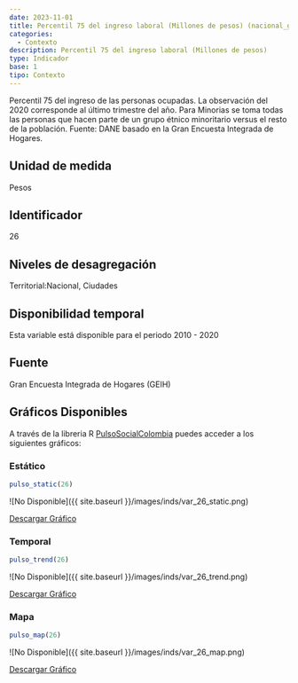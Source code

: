 ```yaml
---
date: 2023-11-01
title: Percentil 75 del ingreso laboral (Millones de pesos) (nacional_gen)
categories:
  - Contexto
description: Percentil 75 del ingreso laboral (Millones de pesos)
type: Indicador
base: 1
tipo: Contexto
--- 
```


Percentil 75 del ingreso de las personas ocupadas. La observación del 2020 corresponde al último trimestre del año. Para Minorias se toma todas las personas que hacen parte de un grupo étnico minoritario versus el resto de la población.
Fuente: DANE basado en la Gran Encuesta Integrada de Hogares.

## Unidad de medida
Pesos

## Identificador
26

## Niveles de desagregación
Territorial:Nacional, Ciudades

## Disponibilidad temporal
Esta variable está disponible para el periodo 2010 - 2020

## Fuente
Gran Encuesta Integrada de Hogares (GEIH)

## Gráficos Disponibles

A través de la libreria R [PulsoSocialColombia](https://github.com/pulsosocialcolombia/PulsoSocialColombia) puedes acceder a los siguientes gráficos:

### Estático

``` R
pulso_static(26)
```

![No Disponible]({{ site.baseurl }}/images/inds/var_26_static.png)

<a href='{{ site.baseurl }}/images/inds/var_26_static.png'>Descargar Gráfico</a>

### Temporal

``` R
pulso_trend(26)
```

![No Disponible]({{ site.baseurl }}/images/inds/var_26_trend.png)

<a href='{{ site.baseurl }}/images/inds/var_26_trend.png'>Descargar Gráfico</a>

### Mapa

``` R
pulso_map(26)
```

![No Disponible]({{ site.baseurl }}/images/inds/var_26_map.png)

<a href='{{ site.baseurl }}/images/inds/var_26_map.png'>Descargar Gráfico</a>